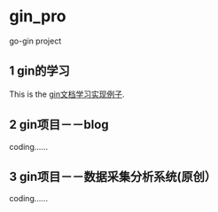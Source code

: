 # gin_pro
go-gin project

## 1 gin的学习

This is the [gin文档学习实现例子]( https://github.com/xingyushu/gin_pro/tree/master/gin_test "With a Title"). 

## 2 gin项目－－blog


coding......


## 3 gin项目－－数据采集分析系统(原创）

coding......
